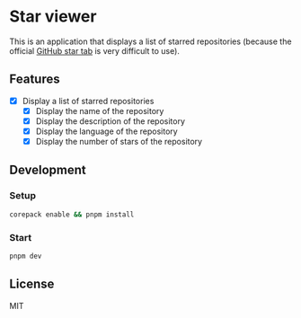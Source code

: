 # Star viewer

This is an application that displays a list of starred repositories
(because the official [GitHub star tab](https://github.com/ssssota?tab=stars) is very difficult to use).

## Features

- [x] Display a list of starred repositories
  - [x] Display the name of the repository
  - [x] Display the description of the repository
  - [x] Display the language of the repository
  - [x] Display the number of stars of the repository

## Development

### Setup

```sh
corepack enable && pnpm install
```

### Start

```sh
pnpm dev
```

## License

MIT
